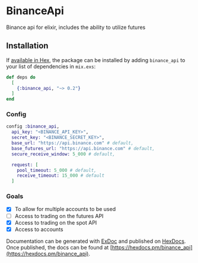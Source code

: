 # BinanceApi

Binance api for elixir, includes the ability to utilize futures

## Installation

If [available in Hex](https://hex.pm/docs/publish), the package can be installed
by adding `binance_api` to your list of dependencies in `mix.exs`:

```elixir
def deps do
  [
    {:binance_api, "~> 0.2"}
  ]
end
```

### Config
```elixir
config :binance_api,
  api_key: "<BINANCE_API_KEY>",
  secret_key: "<BINANCE_SECRET_KEY>",
  base_url: "https://api.binance.com" # default,
  base_futures_url: "https://api.binance.com" # default,
  secure_receive_window: 5_000 # default,

  request: [
    pool_timeout: 5_000 # default,
    receive_timeout: 15_000 # default
  ]
```

### Goals

- [x] To allow for multiple accounts to be used
- [ ] Access to trading on the futures API
- [x] Access to trading on the spot API
- [x] Access to accounts

Documentation can be generated with [ExDoc](https://github.com/elixir-lang/ex_doc)
and published on [HexDocs](https://hexdocs.pm). Once published, the docs can
be found at [https://hexdocs.pm/binance_api](https://hexdocs.pm/binance_api).

